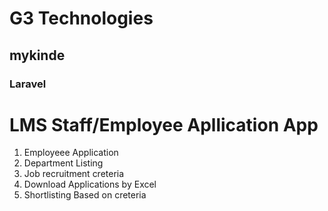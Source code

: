 # G3 Technologies

## mykinde

### Laravel

# LMS Staff/Employee Apllication App
1. Employeee Application
2. Department Listing
3. Job recruitment creteria
4. Download Applications by Excel
5. Shortlisting Based on creteria

<p <i for full package and demo contact g3send@gmail.com
